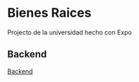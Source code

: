 # Bienes Raices

Projecto de la universidad hecho con Expo

## Backend

[Backend](https://github.com/speed-flip/backend-bienesraices)
